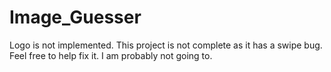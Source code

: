 # Image_Guesser
Logo is not implemented.
This project is not complete as it has a swipe bug.
Feel free to help fix it. I am probably not going to.

